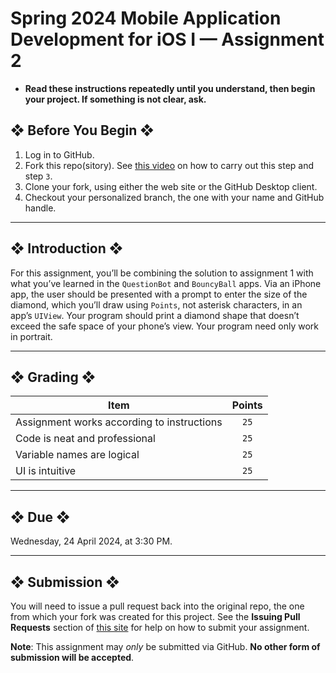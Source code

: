 # Spring 2024 Mobile Application Development for iOS I — Assignment 2

* **Read these instructions repeatedly until you understand, then begin your project. If something is not clear, ask.**

## ❖ Before You Begin ❖

1. Log in to GitHub.
2. Fork this repo(sitory). See [this video](http://code-warrior.github.io/tutorials/git/github/forking-and-cloning-at-the-github-web-site/) on how to carry out this step and step `3`.
3. Clone your fork, using either the web site or the GitHub Desktop client.
4. Checkout your personalized branch, the one with your name and GitHub handle.

---

## ❖ Introduction ❖

For this assignment, you’ll be combining the solution to assignment 1 with what you’ve learned in the `QuestionBot` and `BouncyBall` apps. Via an iPhone app, the user should be presented with a prompt to enter the size of the diamond, which you’ll draw using `Points`, not asterisk characters, in an app’s `UIView`. Your program should print a diamond shape that doesn’t exceed the safe space of your phone’s view. Your program need only work in portrait.

---

## ❖ Grading ❖

| Item                                       | Points  |
|--------------------------------------------|:-------:|
| Assignment works according to instructions | `25`    |
| Code is neat and professional              | `25`    |
| Variable names are logical                 | `25`    |
| UI is intuitive                            | `25`    |

---

## ❖ Due ❖

Wednesday, 24 April 2024, at 3:30 PM.

---

## ❖ Submission ❖

You will need to issue a pull request back into the original repo, the one from which your fork was created for this project. See the **Issuing Pull Requests** section of [this site](http://code-warrior.github.io/tutorials/git/github/index.html) for help on how to submit your assignment.

**Note**: This assignment may _only_ be submitted via GitHub. **No other form of submission will be accepted**.
